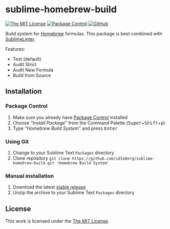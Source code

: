 # sublime-homebrew-build

[![The MIT License](https://img.shields.io/badge/license-MIT-orange.svg?style=flat-square)](http://opensource.org/licenses/MIT)
[![Package Control](https://packagecontrol.herokuapp.com/downloads/Homebrew%20Build%20System.svg?style=flat-square)](https://packagecontrol.io/packages/Homebrew%20Build%20System)
[![GitHub](https://img.shields.io/github/release/idleberg/sublime-homebrew-build.svg?style=flat-square)](https://github.com/idleberg/sublime-homebrew-build/releases)

Build system for [Homebrew](https://brew.sh/) formulas. This package is best combined with [SublimeLinter](https://packagecontrol.io/packages/SublimeLinter-contrib-brew).

Features:

- Test (default)
- Audit Strict
- Audit New Formula
- Build from Source

## Installation

### Package Control

1. Make sure you already have [Package Control](https://packagecontrol.io/) installed
2. Choose *“Install Package”* from the Command Palette (<kbd>Super</kbd>+<kbd>Shift</kbd>+<kbd>p</kbd>)
3. Type *“Homebrew Build System”* and press <kbd>Enter</kbd>

### Using Git

1. Change to your Sublime Text `Packages` directory
2. Clone repository `git clone https://github.com/idleberg/sublime-homebrew-build.git 'Homebrew Build System'`

### Manual installation

1. Download the latest [stable release](https://github.com/idleberg/sublime-homebrew-build/releases)
2. Unzip the archive to your Sublime Text `Packages` directory

## License

This work is licensed under the [The MIT License](LICENSE).

